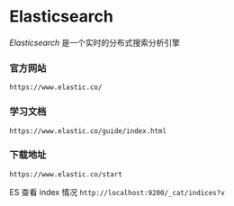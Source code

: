 # Elasticsearch

*Elasticsearch* 是一个实时的分布式搜索分析引擎



### 官方网站

`https://www.elastic.co/`

### 学习文档

`https://www.elastic.co/guide/index.html`

### 下载地址

`https://www.elastic.co/start`



ES 查看 index 情况 `http://localhost:9200/_cat/indices?v`